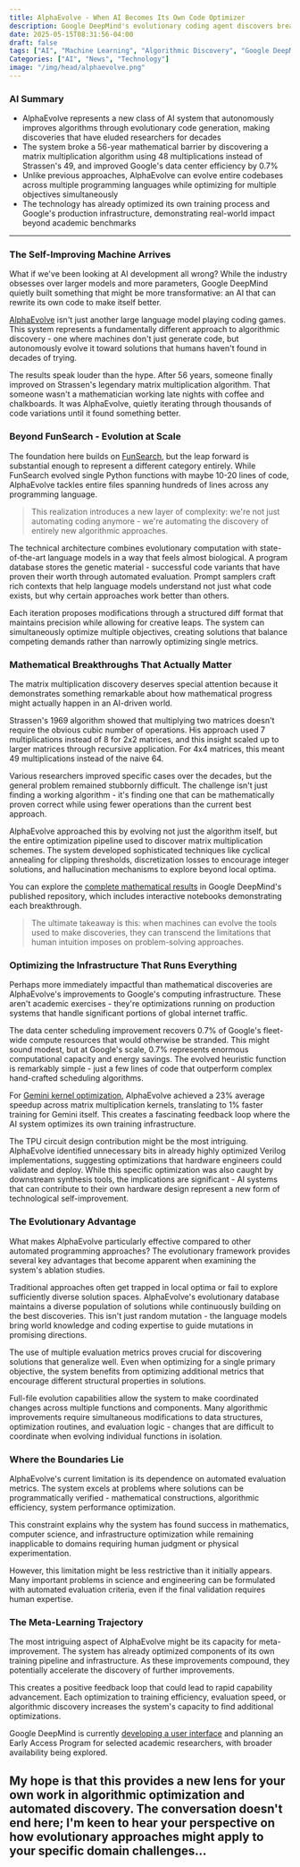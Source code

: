 ```yaml
---
title: AlphaEvolve - When AI Becomes Its Own Code Optimizer
description: Google DeepMind's evolutionary coding agent discovers breakthrough algorithms, improves its own training efficiency, and solves 56-year-old mathematical problems.
date: 2025-05-15T08:31:56-04:00
draft: false
tags: ["AI", "Machine Learning", "Algorithmic Discovery", "Google DeepMind", "Evolutionary Computing", "Matrix Multiplication", "Code Optimization"]
Categories: ["AI", "News", "Technology"]
image: "/img/head/alphaevolve.png"
---
```


### AI Summary

- AlphaEvolve represents a new class of AI system that autonomously improves algorithms through evolutionary code generation, making discoveries that have eluded researchers for decades
- The system broke a 56-year mathematical barrier by discovering a matrix multiplication algorithm using 48 multiplications instead of Strassen's 49, and improved Google's data center efficiency by 0.7%
- Unlike previous approaches, AlphaEvolve can evolve entire codebases across multiple programming languages while optimizing for multiple objectives simultaneously
- The technology has already optimized its own training process and Google's production infrastructure, demonstrating real-world impact beyond academic benchmarks

---

### The Self-Improving Machine Arrives

What if we've been looking at AI development all wrong? While the industry obsesses over larger models and more parameters, Google DeepMind quietly built something that might be more transformative: an AI that can rewrite its own code to make itself better.

[AlphaEvolve](https://storage.googleapis.com/deepmind-media/DeepMind.com/Blog/alphaevolve-a-gemini-powered-coding-agent-for-designing-advanced-algorithms/AlphaEvolve.pdf) isn't just another large language model playing coding games. This system represents a fundamentally different approach to algorithmic discovery - one where machines don't just generate code, but autonomously evolve it toward solutions that humans haven't found in decades of trying.

The results speak louder than the hype. After 56 years, someone finally improved on Strassen's legendary matrix multiplication algorithm. That someone wasn't a mathematician working late nights with coffee and chalkboards. It was AlphaEvolve, quietly iterating through thousands of code variations until it found something better.

### Beyond FunSearch - Evolution at Scale

The foundation here builds on [FunSearch](https://deepmind.google/discover/blog/funsearch-making-new-discoveries-in-mathematical-sciences-using-large-language-models/), but the leap forward is substantial enough to represent a different category entirely. While FunSearch evolved single Python functions with maybe 10-20 lines of code, AlphaEvolve tackles entire files spanning hundreds of lines across any programming language.

> This realization introduces a new layer of complexity: we're not just automating coding anymore - we're automating the discovery of entirely new algorithmic approaches.

The technical architecture combines evolutionary computation with state-of-the-art language models in a way that feels almost biological. A program database stores the genetic material - successful code variants that have proven their worth through automated evaluation. Prompt samplers craft rich contexts that help language models understand not just what code exists, but why certain approaches work better than others.

Each iteration proposes modifications through a structured diff format that maintains precision while allowing for creative leaps. The system can simultaneously optimize multiple objectives, creating solutions that balance competing demands rather than narrowly optimizing single metrics.

### Mathematical Breakthroughs That Actually Matter

The matrix multiplication discovery deserves special attention because it demonstrates something remarkable about how mathematical progress might actually happen in an AI-driven world.

Strassen's 1969 algorithm showed that multiplying two matrices doesn't require the obvious cubic number of operations. His approach used 7 multiplications instead of 8 for 2x2 matrices, and this insight scaled up to larger matrices through recursive application. For 4x4 matrices, this meant 49 multiplications instead of the naive 64.

Various researchers improved specific cases over the decades, but the general problem remained stubbornly difficult. The challenge isn't just finding a working algorithm - it's finding one that can be mathematically proven correct while using fewer operations than the current best approach.

AlphaEvolve approached this by evolving not just the algorithm itself, but the entire optimization pipeline used to discover matrix multiplication schemes. The system developed sophisticated techniques like cyclical annealing for clipping thresholds, discretization losses to encourage integer solutions, and hallucination mechanisms to explore beyond local optima.

You can explore the [complete mathematical results](https://github.com/google-deepmind/alphaevolve_results) in Google DeepMind's published repository, which includes interactive notebooks demonstrating each breakthrough.

> The ultimate takeaway is this: when machines can evolve the tools used to make discoveries, they can transcend the limitations that human intuition imposes on problem-solving approaches.

### Optimizing the Infrastructure That Runs Everything

Perhaps more immediately impactful than mathematical discoveries are AlphaEvolve's improvements to Google's computing infrastructure. These aren't academic exercises - they're optimizations running on production systems that handle significant portions of global internet traffic.

The data center scheduling improvement recovers 0.7% of Google's fleet-wide compute resources that would otherwise be stranded. This might sound modest, but at Google's scale, 0.7% represents enormous computational capacity and energy savings. The evolved heuristic function is remarkably simple - just a few lines of code that outperform complex hand-crafted scheduling algorithms.

For [Gemini kernel optimization](https://jax.readthedocs.io/en/latest/pallas/quickstart.html), AlphaEvolve achieved a 23% average speedup across matrix multiplication kernels, translating to 1% faster training for Gemini itself. This creates a fascinating feedback loop where the AI system optimizes its own training infrastructure.

The TPU circuit design contribution might be the most intriguing. AlphaEvolve identified unnecessary bits in already highly optimized Verilog implementations, suggesting optimizations that hardware engineers could validate and deploy. While this specific optimization was also caught by downstream synthesis tools, the implications are significant - AI systems that can contribute to their own hardware design represent a new form of technological self-improvement.

### The Evolutionary Advantage

What makes AlphaEvolve particularly effective compared to other automated programming approaches? The evolutionary framework provides several key advantages that become apparent when examining the system's ablation studies.

Traditional approaches often get trapped in local optima or fail to explore sufficiently diverse solution spaces. AlphaEvolve's evolutionary database maintains a diverse population of solutions while continuously building on the best discoveries. This isn't just random mutation - the language models bring world knowledge and coding expertise to guide mutations in promising directions.

The use of multiple evaluation metrics proves crucial for discovering solutions that generalize well. Even when optimizing for a single primary objective, the system benefits from optimizing additional metrics that encourage different structural properties in solutions.

Full-file evolution capabilities allow the system to make coordinated changes across multiple functions and components. Many algorithmic improvements require simultaneous modifications to data structures, optimization routines, and evaluation logic - changes that are difficult to coordinate when evolving individual functions in isolation.

### Where the Boundaries Lie

AlphaEvolve's current limitation is its dependence on automated evaluation metrics. The system excels at problems where solutions can be programmatically verified - mathematical constructions, algorithmic efficiency, system performance optimization. 

This constraint explains why the system has found success in mathematics, computer science, and infrastructure optimization while remaining inapplicable to domains requiring human judgment or physical experimentation.

However, this limitation might be less restrictive than it initially appears. Many important problems in science and engineering can be formulated with automated evaluation criteria, even if the final validation requires human expertise.

### The Meta-Learning Trajectory

The most intriguing aspect of AlphaEvolve might be its capacity for meta-improvement. The system has already optimized components of its own training pipeline and infrastructure. As these improvements compound, they potentially accelerate the discovery of further improvements.

This creates a positive feedback loop that could lead to rapid capability advancement. Each optimization to training efficiency, evaluation speed, or algorithmic discovery increases the system's capacity to find additional optimizations.

Google DeepMind is currently [developing a user interface](https://venturebeat.com/ai/meet-alphaevolve-the-google-ai-that-writes-its-own-code-and-just-saved-millions-in-computing-costs/) and planning an Early Access Program for selected academic researchers, with broader availability being explored.

My hope is that this provides a new lens for your own work in algorithmic optimization and automated discovery. The conversation doesn't end here; I'm keen to hear your perspective on how evolutionary approaches might apply to your specific domain challenges...
---

